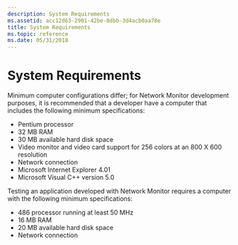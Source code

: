 ```yaml
---
description: System Requirements
ms.assetid: acc12d63-2901-42be-8dbb-3d4acb0aa78e
title: System Requirements
ms.topic: reference
ms.date: 05/31/2018
---
```


# System Requirements

Minimum computer configurations differ; for Network Monitor development purposes, it is recommended that a developer have a computer that includes the following minimum specifications:

-   Pentium processor
-   32 MB RAM
-   30 MB available hard disk space
-   Video monitor and video card support for 256 colors at an 800 X 600 resolution
-   Network connection
-   Microsoft Internet Explorer 4.01
-   Microsoft Visual C++ version 5.0

Testing an application developed with Network Monitor requires a computer with the following minimum specifications:

-   486 processor running at least 50 MHz
-   16 MB RAM
-   20 MB available hard disk space
-   Network connection

 

 



